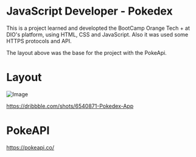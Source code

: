 # JavaScript Developer - Pokedex

This is a project learned and developted the BootCamp Orange Tech + at DIO's platform, using HTML, CSS and JavaScript.
Also it was used some HTTPS protocols and API.

The layout above was the base for the project with the PokeApi.

# Layout
![Image](https://user-images.githubusercontent.com/2284408/197915630-d514391b-3b48-47ee-a52b-b10f9b0dc7df.png "pokedex")

https://dribbble.com/shots/6540871-Pokedex-App

# PokeAPI
https://pokeapi.co/




